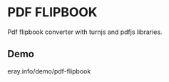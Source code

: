 # PDF FLIPBOOK
Pdf flipbook converter with turnjs and pdfjs libraries.

## Demo
 eray.info/demo/pdf-flipbook
